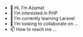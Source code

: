 - 👋 Hi, I’m Azamat
- 👀 I’m interested in PHP
- 🌱 I’m currently learning Laravel
- 💞️ I’m looking to collaborate on ...
- 📫 How to reach me ...

<!---
mrazamat/mrazamat is a ✨ special ✨ repository because its `README.md` (this file) appears on your GitHub profile.
You can click the Preview link to take a look at your changes.
--->
